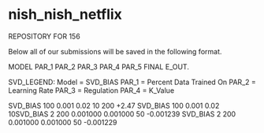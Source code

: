 # nish_nish_netflix
REPOSITORY FOR 156

Below all of our submissions will be saved in the following format. 


MODEL  PAR_1   PAR_2   PAR_3   PAR_4   PAR_5  FINAL E_OUT. 


SVD_LEGEND: 
Model = SVD_BIAS
PAR_1 = Percent Data Trained On
PAR_2 = Learning Rate
PAR_3 = Regulation
PAR_4 = K_Value




SVD_BIAS 100 0.001 0.02 10 200 +2.47
SVD_BIAS 100 0.001 0.02 10SVD_BIAS 2 200 0.001000 0.001000 50 -0.001239
SVD_BIAS 2 200 0.001000 0.001000 50 -0.001229
